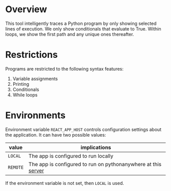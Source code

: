# Overview

This tool intelligently traces a Python program by only showing selected lines of execution.
We only show conditionals that evaluate to True.
Within loops, we show the first path and any unique ones thereafter.

# Restrictions

Programs are restricted to the following syntax features:

1. Variable assignments
2. Printing
3. Conditionals
4. While loops

# Environments

Environment variable `REACT_APP_HOST` controls configuration settings about the application.
It can have two possible values:

| value    | implications                                                                                          |
| -------- | ----------------------------------------------------------------------------------------------------- |
| `LOCAL`  | The app is configured to run locally                                                                  |
| `REMOTE` | The app is configured to run on pythonanywhere at this [server](https://z5267282.pythonanywhere.com/) |

If the environment variable is not set, then `LOCAL` is used.
